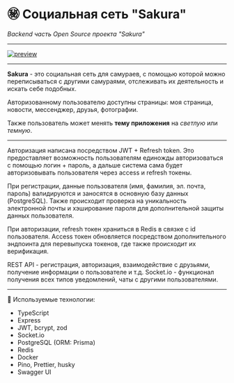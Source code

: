 # ㊙️ Социальная сеть "Sakura"

_Backend часть Open Source проекта "Sakura"_

---

[![preview](https://i.ibb.co/kqHHD2R/image.png)]()

---

**Sakura** - это социальная сеть для самураев, с помощью которой можно переписываться с другими самураями, отслеживать их деятельность и искать себе подобных.

Авторизованному пользователю доступны страницы: моя страница, новости, мессенджер, друзья, фотографии.

Также пользователь может менять **тему приложения** на _светлую_ или _темную_.   

---

Авторизация написана посредством JWT + Refresh token. Это предоставляет возможность пользователям единожды авторизоваться с помощью логин + пароль, а дальше система сама будет авторизовывать пользователя через access и refresh токены.

При регистрации, данные пользователя (имя, фамилия, эл. почта, пароль) валидируются и заносятся в основную базу данных (PostgreSQL). Также происходит проверка на уникальность электронной почты и хэширование пароля для дополнительной защиты данных пользователя.

При авторизации, refresh токен храниться в Redis в связке с id пользователя. Access токен обновляется посредством дополнительного эндпоинта для перевыпуска токенов, где также происходит их верификация.

REST API - регистрация, авторизация, взаимодействие с друзьями, получение информации о пользователе и т.д.
Socket.io - функционал получения всех типов уведомлений, чаты с другими пользователями.

---

🔨 Используемые технологии:

-    TypeScript
-    Express
-    JWT, bcrypt, zod
-    Socket.io
-    PostgreSQL (ORM: Prisma)
-    Redis
-    Docker
-    Pino, Prettier, husky
-    Swagger UI

